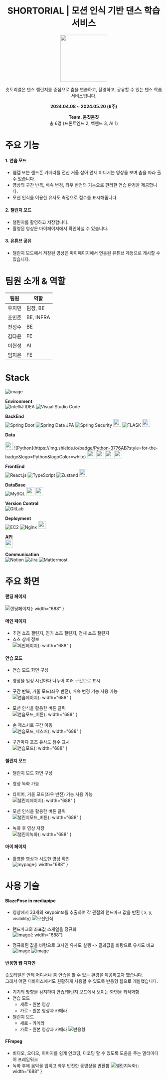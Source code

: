 <div align="center">

# SHORTORIAL | 모션 인식 기반 댄스 학습 서비스
<img src="/uploads/a3e23c258661246bc3789930f2efcc13/logo.png" width="" height="150"></img>   

숏토리얼은 댄스 챌린지를 중심으로 춤을 연습하고, 촬영하고, 공유할 수 있는 댄스 학습 서비스입니다.

**2024.04.08 ~ 2024.05.20 (6주)**   

**Team. 둠칫둠칫**    
총 6명 (프론트엔드 2, 백엔드 3, AI 1)  
</div>

# 주요 기능

#### 1. 연습 모드
- 웹캠 또는 핸드폰 카메라를 전신 거울 삼아 언제 어디서는 영상을 보며 춤을 따라 출 수 있습니다.
- 영상의 구간 반복, 배속 변경, 좌우 반전의 기능으로 편리한 연습 환경을 제공합니다.
- 모션 인식을 이용한 유사도 측정으로 점수를 표시해줍니다.

#### 2. 챌린지 모드
- 챌린지를 촬영하고 저장합니다.
- 촬영된 영상은 마이페이지에서 확인하실 수 있습니다.

#### 3. 유튜브 공유
- 챌린지 모드에서 저장된 영상은 마이페이지에서 연동된 유튜브 계정으로 게시할 수 있습니다.


# 팀원 소개 & 역할
| 팀원  | 역할        |
| --- | --------- | 
| 우지민 | 팀장, BE   |
| 조민준 | BE, INFRA  |
| 전성수 | BE        |
| 김다윤 | FE        | 
| 이현정 | AI        |
| 임지은 | FE        |


# Stack

![image](/uploads/21d4bd258a58958aa69ed8c6fafd56eb/서비스아키텍처.png)

**Environment**  
![IntelliJ IDEA](https://img.shields.io/badge/IntelliJ%20IDEA-000000.svg?style=for-the-badge&logo=intellij-idea&logoColor=white)
![Visual Studio Code](https://img.shields.io/badge/Visual%20Studio%20Code-007ACC?style=for-the-badge&logo=Visual%20Studio%20Code&logoColor=white)

**BackEnd**  
![Spring Boot](https://img.shields.io/badge/spring%20boot-%236DB33F.svg?style=for-the-badge&logo=springboot&logoColor=white)
![Spring Data JPA](https://img.shields.io/badge/Spring%20Data%20JPA-%236DB33F.svg?style=for-the-badge&logo=spring&logoColor=white)
![Spring Security](https://img.shields.io/badge/Spring%20Security-%236DB33F.svg?style=for-the-badge&logo=spring&logoColor=white)
<img src="https://a11ybadges.com/badge?logo=gradle" height="25"/>
![FLASK](https://img.shields.io/badge/Flask-000000?style=for-the-badge&logo=flask&logoColor=white)
<img src="https://a11ybadges.com/badge?logo=nodedotjs" height="25"/>

**Data**

<img src="https://img.shields.io/badge/Anaconda-44A833?style=flat-square&logo=Anaconda&logoColor=white" height="25"/>  
![Python](https://img.shields.io/badge/Python-3776AB?style=for-the-badge&logo=Python&logoColor=white)
<img src="https://a11ybadges.com/badge?logo=pandas" height="25"/>
<img src="https://a11ybadges.com/badge?logo=numpy" height="25"/>
<img src="https://a11ybadges.com/badge?logo=scikitlearn" height="25"/> <img src="https://a11ybadges.com/badge?logo=scipy" height="25"/>

**FrontEnd**  
![React.js](https://img.shields.io/badge/React-61DAFB?style=for-the-badge&logo=React&logoColor=black)
![TypeScript](https://img.shields.io/badge/Typescript-3178C6?style=for-the-badge&logo=Typescript&logoColor=white)
![Zustand](https://img.shields.io/badge/Zustand-%235B2C6F.svg?style=for-the-badge&logo=React&logoColor=white)
<img src="https://a11ybadges.com/badge?logo=styledcomponents" height="25"/>

**DataBase**  
![MySQL](https://img.shields.io/badge/mysql-%2300f.svg?style=for-the-badge&logo=mysql&logoColor=white)
<img src="https://a11ybadges.com/badge?logo=amazons3" height="25"/>
<img src="https://a11ybadges.com/badge?logo=redis" height="25"/>

**Version Control**  
![GitLab](https://img.shields.io/badge/gitlab-%23181717.svg?style=for-the-badge&logo=gitlab&logoColor=white)

**Deployment**  
![EC2](https://img.shields.io/badge/EC2-%23FF9900.svg?style=for-the-badge&logo=amazonec2&logoColor=white)
![Nginx](https://img.shields.io/badge/Nginx-%23009639.svg?style=for-the-badge&logo=nginx&logoColor=white)
<img src="https://a11ybadges.com/badge?logo=jenkins" height="25"/>

**API**  
<img src="https://a11ybadges.com/badge?logo=youtube" height="25"/>

**Communication**  
![Notion](https://img.shields.io/badge/Notion-000000?style=for-the-badge&logo=Notion&logoColor=white)
![Jira](https://img.shields.io/badge/jira-%230A0FFF.svg?style=for-the-badge&logo=jira&logoColor=white)
![Mattermost](https://img.shields.io/badge/-Mattermost-blue?style=for-the-badge&logo=mattermost&logoColor=white)



# 주요 화면
#### 랜딩 페이지
![랜딩페이지](/uploads/56174d7986671d2201b41b7aa303a1e5/랜딩페이지.gif){: width="688" }

#### 메인 페이지  
- 추천 쇼츠 챌린지, 인기 쇼츠 챌린지, 전체 쇼츠 챌린지  
- 쇼츠 상세 정보  
![메인페이지](/uploads/ac155778e68321c6c917a8540cbadbe7/메인페이지.gif){: width="688" }

#### 연습 모드  
- 연습 모드 화면 구성  
- 영상을 일정 시간마다 나누어 여러 구간으로 표시  
- 구간 반복, 거울 모드(좌우 반전), 배속 변경 기능 사용 가능  
![연습페이지](/uploads/750fb15c197e564ab56da0a27a6f3fb3/연습페이지.png){: width="688" }  

- 모션 인식을 활용한 버튼 클릭  
![연습모드_버튼](/uploads/afafdd4ce87982a8c14000d0ac1c8b47/연습모드_버튼.gif){: width="688" }  

- 손 제스처로 구간 이동  
![연습모드_제스처](/uploads/ee486e62271755b3e018399152bd0501/연습모드_제스처.gif){: width="688" }  

- 구간마다 포즈 유사도 점수 표시  
![연습모드](/uploads/d4e0dd66fcd86818fd615a4d3b831a32/연습모드.gif){: width="688" }  


#### 챌린지 모드
- 챌린지 모드 화면 구성  
- 영상 녹화 가능  
- 타이머, 거울 모드(좌우 반전) 기능 사용 가능  
![챌린지페이지](/uploads/a27e8b2ac78aa06e9ab1f755e991212d/챌린지페이지.png){: width="688" }  

- 모션 인식을 활용한 버튼 클릭  
![챌린지모드_버튼](/uploads/29ea128059b6d15f2ac45ad6b0492d5e/챌린지모드_버튼.gif){: width="688" }  

- 녹화 후 영상 저장  
![챌린지녹화](/uploads/9a87bdf5bedaabede4ee6dfdcc7c4e4c/챌린지녹화.gif){: width="688" }  

#### 마이 페이지
- 촬영한 영상과 시도한 영상 확인  
![mypage](/uploads/757e7fd8311f4da75c87e7c3f54ad10d/mypage.gif){: width="688" }  

# 사용 기술

#### BlazePose in mediapipe

- 영상에서 33개의 keypoints를 추출하여 각 관절의 랜드마크 값을 반환 ( x, y, visibility)
![모션인식](/uploads/a861e2b5da7894d45fe27159646a7593/모션인식.gif)  

- 랜드마크의 좌표값 스케일을 정규화  
![image](/uploads/cdf9142e317cc1ac9ce063a454aa7e76/image.png){: width="688"}  

- 정규화된 값을 바탕으로 코사인 유사도 실행 -> 결과값을 바탕으로 유사도 비교  
![image](/uploads/5bb2e1d55d665b90993ecfd373847491/image.png) 
![image](/uploads/9a3c3394352b0c07c56febd64d20076a/image.png)

#### 반응형 웹 디자인  
숏토리얼은 언제 어디서나 춤 연습을 할 수 있는 환경을 제공하고자 했습니다.  
그래서 어떤 디바이스에서도 원활하게 사용할 수 있도록 반응형 웹으로 개발했습니다.  
- 기기의 방향을 감지하여 연습/챌린지 모드에서 보이는 화면을 최적화함
- 연습 모드
  - 세로 - 원본 영상
  - 가로 - 원본 영상과 카메라  
- 챌린지 모드
  - 세로 - 카메라
  - 가로 - 원본 영상과 카메라
![반응형](/uploads/37e7eeb60f4707ee4a0c30b778e2049d/반응형.png)

#### FFmpeg

- 비디오, 오디오, 이미지를 쉽게 인코딩, 디코딩 할 수 있도록 도움을 주는 멀티미디어 프레임워크
- 녹화 후에 음악을 입히고 좌우 반전한 동영상을 반환함
![챌린지녹화](/uploads/9a87bdf5bedaabede4ee6dfdcc7c4e4c/챌린지녹화.gif){: width="688" } 



